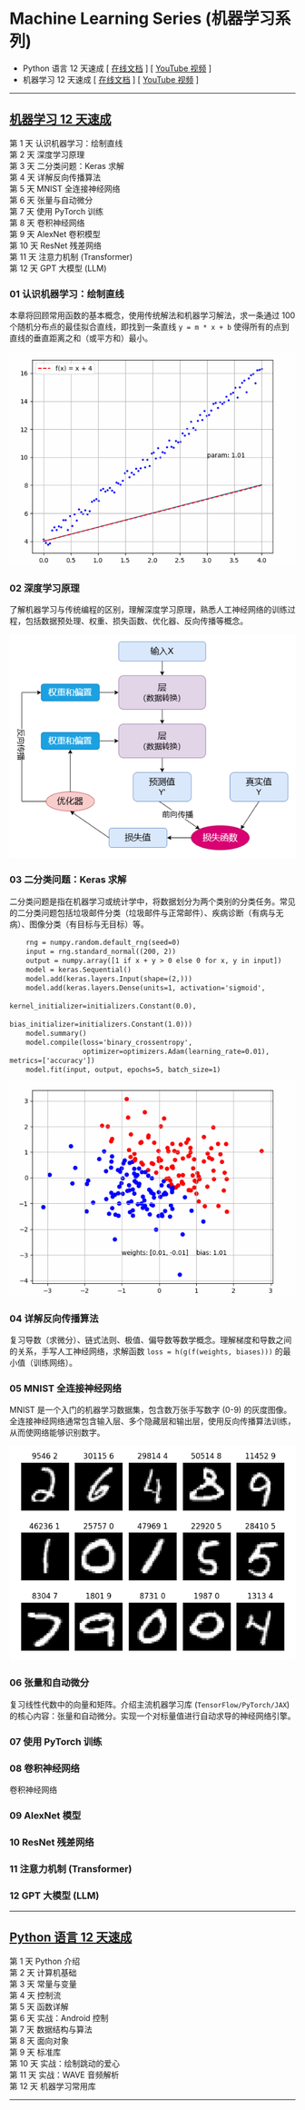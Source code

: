 # Machine Learning Series (机器学习系列)

* Python 语言 12 天速成 [ [在线文档](https://docs.google.com/document/d/13dJIhnj4FbxFApRbaxyYz436vsRMAK9FhqPyuqBMY9Q/edit?usp=sharing) ] [ [YouTube 视频](https://www.youtube.com/@machine-learning-series) ]   
* 机器学习 12 天速成  [ [在线文档](https://docs.google.com/document/d/18V6H_600l-drkXd99pjNtSJtA7rIWWnER-KxIrB-lQY/edit?usp=sharing) ] [ [YouTube 视频](https://www.youtube.com/@machine-learning-series) ]   

---

## [机器学习 12 天速成](https://docs.google.com/document/d/18V6H_600l-drkXd99pjNtSJtA7rIWWnER-KxIrB-lQY/edit?usp=sharing)

第 1 天 认识机器学习：绘制直线  
第 2 天 深度学习原理  
第 3 天 二分类问题：Keras 求解  
第 4 天 详解反向传播算法  
第 5 天 MNIST 全连接神经网络  
第 6 天 张量与自动微分  
第 7 天 使用 PyTorch 训练  
第 8 天 卷积神经网络  
第 9 天 AlexNet 卷积模型  
第 10 天 ResNet 残差网络  
第 11 天 注意力机制 (Transformer)  
第 12 天 GPT 大模型 (LLM)  

### 01 认识机器学习：绘制直线
本章将回顾常用函数的基本概念，使用传统解法和机器学习解法，求一条通过 100 个随机分布点的最佳拟合直线，即找到一条直线 `y = m * x + b` 使得所有的点到直线的垂直距离之和（或平方和）最小。

![机器学习直线绘制](res/machine_learning/simplest_ml_anim.gif)

### 02 深度学习原理

了解机器学习与传统编程的区别，理解深度学习原理，熟悉人工神经网络的训练过程，包括数据预处理、权重、损失函数、优化器、反向传播等概念。

![深度学习原理](res/machine_learning/principle_deep_learning.png)

### 03 二分类问题：Keras 求解

二分类问题是指在机器学习或统计学中，将数据划分为两个类别的分类任务。常见的二分类问题包括垃圾邮件分类（垃圾邮件与正常邮件）、疾病诊断（有病与无病）、图像分类（有目标与无目标）等。

```
    rng = numpy.random.default_rng(seed=0)
    input = rng.standard_normal((200, 2))
    output = numpy.array([1 if x + y > 0 else 0 for x, y in input])
    model = keras.Sequential()
    model.add(keras.layers.Input(shape=(2,)))
    model.add(keras.layers.Dense(units=1, activation='sigmoid',
                                 kernel_initializer=initializers.Constant(0.0),
                                 bias_initializer=initializers.Constant(1.0)))
    model.summary()
    model.compile(loss='binary_crossentropy',
                  optimizer=optimizers.Adam(learning_rate=0.01), metrics=['accuracy'])
    model.fit(input, output, epochs=5, batch_size=1)
```

![二分类问题](res/machine_learning/binary_classify_anim.gif)

### 04 详解反向传播算法

复习导数（求微分）、链式法则、极值、偏导数等数学概念。理解梯度和导数之间的关系，手写人工神经网络，求解函数 `loss = h(g(f(weights, biases)))` 的最小值（训练网络）。

### 05 MNIST 全连接神经网络

MNIST 是一个入门的机器学习数据集，包含数万张手写数字 (0-9) 的灰度图像。全连接神经网络通常包含输入层、多个隐藏层和输出层，使用反向传播算法训练，从而使网络能够识别数字。

![手写数据集样本](res/machine_learning//mnist_dataset_sample.png)

### 06 张量和自动微分

复习线性代数中的向量和矩阵。介绍主流机器学习库 (`TensorFlow/PyTorch/JAX`) 的核心内容：张量和自动微分。实现一个对标量值进行自动求导的神经网络引擎。

### 07 使用 PyTorch 训练

### 08 卷积神经网络

卷积神经网络

### 09 AlexNet 模型

### 10 ResNet 残差网络

### 11 注意力机制 (Transformer)

### 12 GPT 大模型 (LLM)

---

## [Python 语言 12 天速成](https://docs.google.com/document/d/13dJIhnj4FbxFApRbaxyYz436vsRMAK9FhqPyuqBMY9Q/edit?usp=sharing)

第 1 天 Python 介绍  
第 2 天 计算机基础  
第 3 天 常量与变量  
第 4 天 控制流  
第 5 天 函数详解  
第 6 天 实战：Android 控制  
第 7 天 数据结构与算法  
第 8 天 面向对象  
第 9 天 标准库  
第 10 天 实战：绘制跳动的爱心  
第 11 天 实战：WAVE 音频解析  
第 12 天 机器学习常用库  

---
